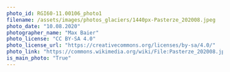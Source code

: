 ```yaml
---
photo_id: RGI60-11.00106_photo1
filename: /assets/images/photos_glaciers/1440px-Pasterze_202008.jpeg
photo_date: "10.08.2020"
photographer_name: "Max Baier"
photo_license: "CC BY-SA 4.0"
photo_license_url: "https://creativecommons.org/licenses/by-sa/4.0/"
photo_link: "https://commons.wikimedia.org/wiki/File:Pasterze_202008.jpg"
is_main_photo: "True"
---
```

